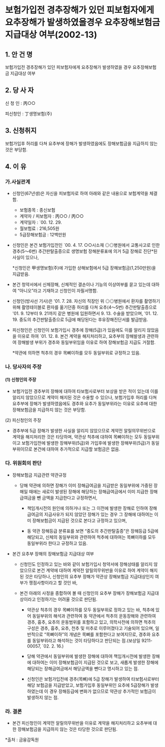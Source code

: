 # 보험가입전 경추장해가 있던 피보험자에게 요추장해가 발생하였을경우 요추장해보험금 지급대상 여부(2002-13)


## 1. 안 건 명
보험가입전 경추장해가 있던 피보험자에게 요추장해가 발생하였을 경우 요추장해보험금 지급대상 여부

## 2. 당 사 자

신 청 인 : 丙○○

피신청인 : 丁생명보험(주)

## 3. 신청취지
 
보험가입후 허리를 다쳐 요추부에 장해가 발생하였음에도 장해보험금을 지급하지 않는 것은 부당함.

## 4. 이   유

### 가.사실관계

* 신청인(67년생)은 자신을 피보험자로 하여 아래와 같은 내용으로 보험계약을 체결함.
         
     - 보험종목             : 종신보험
     - 계약자 / 피보험자    : 丙○○ / 丙○○
     - 계약일자             : `00. 12. 29.
     - 월보험료             : 216,505원
     - 5급장해보험금        : 12백만원 

* 신청인은 본건 보험가입전인 `00. 4. 17. ○○시소재 ◎◎병원에서 교통사고로 인한 경추(5～6번) 추간판탈출증으로 생명보험 장해분류표에 의거 5급 장해로 진단*된 사실이 있으나,

    *신청인은 甲생명보험(주)에 가입한 상해보험에서 5급 장해보험금(1,250만원)을 지급받음.

* 본건 청약서에서 신체장해, 신체적인 결손이나 기능의 이상여부를 묻고 있는데 대하여 “아니오”라고 기재하고 신청인이 자필서명함.

* 신청인(방사선 기사)은 '01. 7. 28. 자신의 직장인 위 ◎◎병원에서 환자를 촬영하기 위해 촬영테이블로 환자를 옮기던중 허리를 다쳐 요추(4～5번) 추간판탈출증으로 '01. 9. 12부터 9. 21까지 같은 병원에 입원하면서 9. 13. 수술을 받았으며, '01. 12. 19. 중도의 추간판탈출증으로 5급에 해당된다는 후유장해진단서를 발급받음.

* 피신청인은 신청인이 보험가입시 경추에 장해(5급)가 있음에도 이를 알리지 않았음을 이유로 하여 `01. 12. 8. 본건 계약을 해지처리하고, 요추부의 장해발생과 관련하여 장해발생 부위가 경추와 동일부위임을 이유로 하여 장해보험금 지급도 거절함.

  *약관에 의하면 척추의 경우 목뼈이하를 모두 동일부위로 규정하고 있음.


### 나. 당사자의 주장

####   (1) 신청인의 주장

* 보험가입전 경추부의 장해에 대하여 타보험사로부터 보상을 받은 적이 있는데 이를 알리지 않았으므로 계약이 해지된 것은 수용할 수 있으나, 보험가입후 허리를 다쳐 요추부에 장해가 발생하였음에도 경추와 요추가 동일부위라는 이유로 요추에 대한 장해보험금을 지급하지 않는 것은 부당함.


(2) 피신청인의 주장

* 경추부에 5급 장해가 발생한 사실을 알리지 않았으므로 계약전 알릴의무위반으로 계약을 해지처리한 것은 타당하며, 약관상 척추에 대하여 목뼈이하는 모두 동일부위이고 보험가입전에 발생한 장해부위(5급)와 가입후에 발생한 장해부위(5급)가 동일부위이므로 본건에 대하여 추가적으로 지급할 보험금은 없음.


### 다. 위원회의 판단

* 장해보험금 지급관련 약관규정

  * 당해 약관에 의하면 장해가 이미 장해급여금을 지급받은 동일부위에 가중된 장해일 때에는 새로이 발생된 장해에 해당하는 장해급여금에서 이미 지급한 장해급여금을 뺀 금액을  지급한다고 규정하면서,

    * 책임개시전의 원인에 의하거나 또는 그 이전에 발생한 장해로 인하여 장해급여금의 지급사유가 되지 않았던 장해가 있는 경우 그 장해에 대하여는 이미 장해보험금이 지급된 것으로 본다고 규정하고 있으며,

    * 동 약관 장해등급 분류표를 보면 “중도의 추간판탈출증”은 장해등급 5급에 해당되고, 신체의 동일부위와 관련하여 척추에 대하여는 목뼈이하를 모두 동일부위라 한다고  규정하고 있음.


* 본건 요추부 장해의 장해보험금 지급대상 여부 

  * 신청인도 인정하고 있는 바와 같이 보험가입시 청약서에 장해상태를 알리지 않았으므로 본건 계약에 대하여 계약전 알릴의무위반을 이유로 하여 계약이 해지된 것은 타당하나, 신청인의 요추부 장해가 약관상 장해보험금 지급대상인지 여부가 쟁점사항이라고 할 것인 바, 

  * 본건 아래의 사정을 종합하여 볼 때 신청인의 요추부 장해가 장해보험금 지급대상이라고 인정하기는 어려울 것으로 판단됨.

    - 약관상 척추의 경우 목뼈이하를 모두 동일부위로 정하고 있는 바, 척추에 있어 동일부위의 해석과 관련하여 동 약관에서 척추의 운동장해와 관련하여 경추, 흉추, 요추의 운동범위를 포함하고 있고, 의학사전에 의하면 척추의 구성은 경추, 흉추, 요추, 천추 및 미추로 이루어졌다고 기술되어 있으며, 일반적으로 “목뼈이하”의 개념은 목뼈를 포함한다고 보여지므로, 경추와 요추를 동일부위라고 해석하는 것이 타당하다고 판단되는 점.(보상일 9211-00057, `02. 2. 16.)

     - 당해 약관에서 동일부위에 발생한 장해에 대하여 책임개시전에 발생한 장해에 대하여는 이미 장해보험금이 지급된 것으로 보고, 새롭게 발생한 장해에 해당되는 장해급여금에서 해당금액을 뺀다고 명시하고 있는 점.

    - 신청인은 보험가입전에 경추(목뼈)에 5급 장해가 발생하여 타보험사로부터 해당 보험금을 지급받았고, 보험가입후 동일부위인 요추에 5급장해가 발생하였는데 이 경우 장해등급에 변화가 없으므로 약관상 추가적인 보험금이 발생하지 않는 점.

### 라. 결론 

* 본건 피신청인이 계약전 알릴의무위반을 이유로 계약을 해지처리하고 요추부에 대한 장해보험금을 지급하지 않는 것은 타당한 것으로 판단됨.

*출처 : 금융감독원